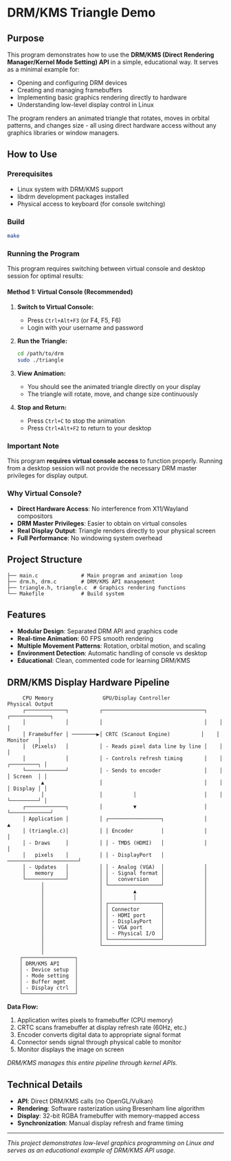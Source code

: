 # DRM/KMS Triangle Demo

## Purpose

This program demonstrates how to use the **DRM/KMS (Direct Rendering Manager/Kernel Mode Setting) API** in a simple, educational way. It serves as a minimal example for:

- Opening and configuring DRM devices
- Creating and managing framebuffers
- Implementing basic graphics rendering directly to hardware
- Understanding low-level display control in Linux

The program renders an animated triangle that rotates, moves in orbital patterns, and changes size - all using direct hardware access without any graphics libraries or window managers.

## How to Use

### Prerequisites

- Linux system with DRM/KMS support
- libdrm development packages installed
- Physical access to keyboard (for console switching)

### Build

```bash
make
```

### Running the Program

This program requires switching between virtual console and desktop session for optimal results:

#### Method 1: Virtual Console (Recommended)

1. **Switch to Virtual Console:**
   - Press `Ctrl+Alt+F3` (or F4, F5, F6)
   - Login with your username and password

2. **Run the Triangle:**
   ```bash
   cd /path/to/drm
   sudo ./triangle
   ```

3. **View Animation:**
   - You should see the animated triangle directly on your display
   - The triangle will rotate, move, and change size continuously

4. **Stop and Return:**
   - Press `Ctrl+C` to stop the animation
   - Press `Ctrl+Alt+F2` to return to your desktop

### Important Note

This program **requires virtual console access** to function properly. Running from a desktop session will not provide the necessary DRM master privileges for display output.

### Why Virtual Console?

- **Direct Hardware Access**: No interference from X11/Wayland compositors
- **DRM Master Privileges**: Easier to obtain on virtual consoles
- **Real Display Output**: Triangle renders directly to your physical screen
- **Full Performance**: No windowing system overhead

## Project Structure

```
├── main.c              # Main program and animation loop
├── drm.h, drm.c        # DRM/KMS API management
├── triangle.h, triangle.c  # Graphics rendering functions
└── Makefile            # Build system
```

## Features

- **Modular Design**: Separated DRM API and graphics code
- **Real-time Animation**: 60 FPS smooth rendering
- **Multiple Movement Patterns**: Rotation, orbital motion, and scaling
- **Environment Detection**: Automatic handling of console vs desktop
- **Educational**: Clean, commented code for learning DRM/KMS

## DRM/KMS Display Hardware Pipeline

```
     CPU Memory                GPU/Display Controller                Physical Output
     ┌─────────────┐          ┌─────────────────────────────────┐    ┌─────────────┐
     │             │          │                                 │    │             │
     │ Framebuffer │ ────────▶│ CRTC (Scanout Engine)          │    │   Monitor   │
     │  (Pixels)   │          │ - Reads pixel data line by line │    │             │
     │             │          │ - Controls refresh timing       │    │ ┌─────────┐ │
     └─────────────┘          │ - Sends to encoder              │    │ │ Screen  │ │
           ▲                  │                                 │    │ │ Display │ │
           │                  │          │                      │    │ └─────────┘ │
     ┌─────────────┐          │          ▼                      │    └─────────────┘
     │ Application │          │ ┌─────────────────┐             │           ▲
     │ (triangle.c)│          │ │ Encoder         │             │           │
     │ - Draws     │          │ │ - TMDS (HDMI)   │             │           │
     │   pixels    │          │ │ - DisplayPort   │ ───────────────────────┘
     │ - Updates   │          │ │ - Analog (VGA)  │             │
     │   memory    │          │ │ - Signal format │             │
     └─────────────┘          │ │   conversion    │             │
           │                  │ └─────────────────┘             │
           │                  │          ▲                      │
           │                  │          │                      │
           │                  │ ┌─────────────────┐             │
           │                  │ │ Connector       │             │
           │                  │ │ - HDMI port     │             │
           │                  │ │ - DisplayPort   │             │
           │                  │ │ - VGA port      │             │
           │                  │ │ - Physical I/O  │             │
           │                  │ └─────────────────┘             │
           │                  └─────────────────────────────────┘
           │
    ┌─────────────────┐
    │ DRM/KMS API     │
    │ - Device setup  │
    │ - Mode setting  │
    │ - Buffer mgmt   │
    │ - Display ctrl  │
    └─────────────────┘
```

**Data Flow:**
1. Application writes pixels to framebuffer (CPU memory)
2. CRTC scans framebuffer at display refresh rate (60Hz, etc.)
3. Encoder converts digital data to appropriate signal format
4. Connector sends signal through physical cable to monitor
5. Monitor displays the image on screen

*DRM/KMS manages this entire pipeline through kernel APIs.*

## Technical Details

- **API**: Direct DRM/KMS calls (no OpenGL/Vulkan)
- **Rendering**: Software rasterization using Bresenham line algorithm
- **Display**: 32-bit RGBA framebuffer with memory-mapped access
- **Synchronization**: Manual display refresh and frame timing

---

*This project demonstrates low-level graphics programming on Linux and serves as an educational example of DRM/KMS API usage.*
